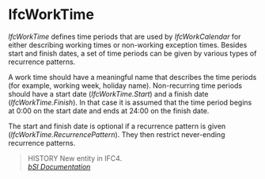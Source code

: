 IfcWorkTime
===========
_IfcWorkTime_ defines time periods that are used by _IfcWorkCalendar_ for
either describing working times or non-working exception times. Besides start
and finish dates, a set of time periods can be given by various types of
recurrence patterns.  
  
A work time should have a meaningful name that describes the time periods (for
example, working week, holiday name). Non-recurring time periods should have a
start date (_IfcWorkTime.Start_) and a finish date (_IfcWorkTime.Finish_). In
that case it is assumed that the time period begins at 0:00 on the start date
and ends at 24:00 on the finish date.  
  
The start and finish date is optional if a recurrence pattern is given
(_IfcWorkTime.RecurrencePattern_). They then restrict never-ending recurrence
patterns.  
  
> HISTORY  New entity in IFC4.  
[ _bSI
Documentation_](https://standards.buildingsmart.org/IFC/DEV/IFC4_2/FINAL/HTML/schema/ifcdatetimeresource/lexical/ifcworktime.htm)


